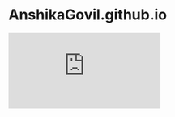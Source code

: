# AnshikaGovil.github.io
<embed src="https://AnshikaGovil.github.io/KWoC.pdf" type="application/pdf" />

